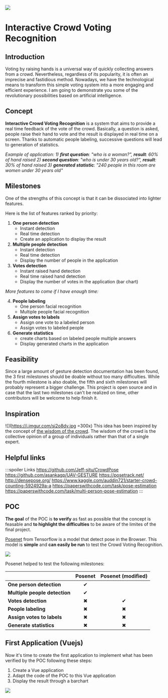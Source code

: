 ![](https://i.imgur.com/evxrtfs.png)

# Interactive Crowd Voting Recognition

## Introduction

Voting by raising hands is a universal way of quickly collecting answers from a crowd. Nevertheless, regardless of its popularity, it is often an imprecise and fastidious method. 
Nowadays, we have the technological means to transform this simple voting system into a more engaging and efficient experience. I am going to demonstrate you some of the revolutionary possibilities based on artificial intelligence.

## Concept

**Interactive Crowd Voting Recognition** is a system that aims to provide a real time feedback of the vote of the crowd.
Basically, a question is asked, people raise their hand to vote and the result is displayed in real time on a screen.
Thanks to automatic people labeling, successive questions will lead to generation of statistics. 

*Example of application:*
*1) **first question**: "who is a woman?", **result**: 60% of hand raised
2) **second question**: "who is under 30 years old?", **result**: 30% of hand raised
3) **generated statistic**: "240 people in this room are women under 30 years old"*
    

## Milestones

One of the strengths of this concept is that it can be dissociated into lighter features.

Here is the list of features ranked by priority:
1) **One person detection**
    * Instant detection
    * Real time detection
    * Create an application to display the result
2) **Multiple people detection**
    * Instant detection
    * Real time detection
    * Display the number of people in the application
3) **Votes detection**
    * Instant raised hand detection
    * Real time raised hand detection
    * Display the number of votes in the application (bar chart)
    
*More features to come if I have enough time:*

4) **People labeling**
    * One person facial recognition
    * Multiple people facial recognition
5) **Assign votes to labels**
    * Assign one vote to a labeled person
    * Assign votes to labeled people
6) **Generate statistics**
    * create charts based on labeled people multiple answers
    * Display generated charts in the application

## Feasibility

Since a large amount of gesture detection documentation has been found, the 3 first milestones should be doable without too many difficulties. 
While the fourth milestone is also doable, the fifth and sixth milestones will probably represent a bigger challenge. This project is open source and in case that the last two milestones can't be realized on time, other contributors will be welcome to help finish it.

## Inspiration

![](https://i.imgur.com/si2o8dv.jpg =300x)
This idea has been inspired by the concept of [the wisdom of the crowd](https://en.wikipedia.org/wiki/Wisdom_of_the_crowd).
The wisdom of the crowd is the collective opinion of a group of individuals rather than that of a single expert.


## Helpful links

:::spoiler Links
https://github.com/Jeff-sjtu/CrowdPose
https://github.com/asankagp/UAV-GESTURE
https://posetrack.net/
http://densepose.org/
https://www.kaggle.com/auddin721/starter-crowd-counting-5924929a-a
https://paperswithcode.com/task/pose-estimation
https://paperswithcode.com/task/multi-person-pose-estimation
:::

## POC

**The goal** of the POC is **to verify** as fast as possible that the concept is feasable and **to highlight the difficulties** to be aware of the limites of the final project.

[Posenet](https://github.com/tensorflow/tfjs-models/tree/master/posenet) from Tensorflow is a model that detect pose in the Browser. This model is **simple** and **can easily be run** to test the Crowd Voting Recognition.


![](https://i.imgur.com/1p9qsJT.gif)


Posenet helped to test the following milestones:

|                              |Posenet |Posenet (modified) |
|:-----------------------------|:--------------:|:------------:|
|**One person detection**|✔| |
|**Multiple people detection**|✔| |
|**Votes detection**|✖|✔|
|**People labeling**|✖|✖|
|**Assign votes to labels**|✖|✖|
|**Generate statistics**|✖|✖|

## First Application (Vuejs)

Now it's time to create the first application to implement what has been verified by the POC following these steps:
1) Create a Vue application
2) Adapt the code of the POC to this Vue application
3) Display the result through a barchart


![](https://i.imgur.com/Tc1FR9D.png)





